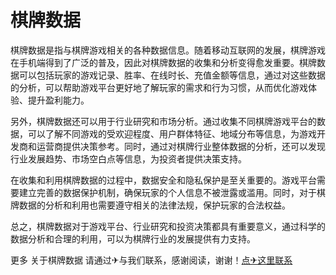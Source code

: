# 棋牌数据

棋牌数据是指与棋牌游戏相关的各种数据信息。随着移动互联网的发展，棋牌游戏在手机端得到了广泛的普及，因此对棋牌数据的收集和分析变得愈发重要。棋牌数据可以包括玩家的游戏记录、胜率、在线时长、充值金额等信息，通过对这些数据的分析，可以帮助游戏平台更好地了解玩家的需求和行为习惯，从而优化游戏体验、提升盈利能力。

另外，棋牌数据还可以用于行业研究和市场分析。通过收集不同棋牌游戏平台的数据，可以了解不同游戏的受欢迎程度、用户群体特征、地域分布等信息，为游戏开发商和运营商提供决策参考。同时，通过对棋牌行业整体数据的分析，还可以发现行业发展趋势、市场空白点等信息，为投资者提供决策支持。

在收集和利用棋牌数据的过程中，数据安全和隐私保护是至关重要的。游戏平台需要建立完善的数据保护机制，确保玩家的个人信息不被泄露或滥用。同时，对于棋牌数据的分析和利用也需要遵守相关的法律法规，保护玩家的合法权益。

总之，棋牌数据对于游戏平台、行业研究和投资决策都具有重要意义，通过科学的数据分析和合理的利用，可以为棋牌行业的发展提供有力支持。

更多 关于棋牌数据 请通过✈与我们联系，感谢阅读，谢谢！[点✈这里联系](https://www.k02.cc)